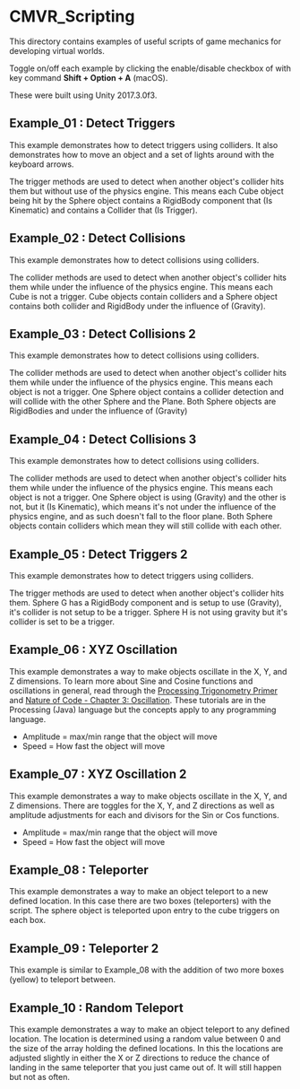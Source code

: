 # CMVR_Scripting

This directory contains examples of useful scripts of game mechanics for developing virtual worlds.

Toggle on/off each example by clicking the enable/disable checkbox of with key command **Shift + Option + A** (macOS).

These were built using Unity 2017.3.0f3.

## Example_01 : Detect Triggers

This example demonstrates how to detect triggers using colliders. It also demonstrates how to move an object and a set of lights around with the keyboard arrows.

The trigger methods are used to detect when another object's collider hits them but without use of the physics engine. This means each Cube object being hit by the Sphere object contains a RigidBody component that (Is Kinematic) and contains a Collider that (Is Trigger).

## Example_02 : Detect Collisions

This example demonstrates how to detect collisions using colliders.

The collider methods are used to detect when another object's collider hits them while under the influence of the physics engine. This means each Cube is not a trigger. Cube objects contain colliders and a Sphere object contains both collider and RigidBody under the influence of (Gravity).

## Example_03 : Detect Collisions 2

This example demonstrates how to detect collisions using colliders.

The collider methods are used to detect when another object's collider hits them while under the influence of the physics engine. This means each object is not a trigger. One Sphere object contains a collider detection and will collide with the other Sphere and the Plane. Both Sphere objects are RigidBodies and under the influence of (Gravity)

## Example_04 : Detect Collisions 3

This example demonstrates how to detect collisions using colliders.

The collider methods are used to detect when another object's collider hits them while under the influence of the physics engine. This means each object is not a trigger. One Sphere object is using (Gravity) and the other is not, but it (Is Kinematic), which means it's not under the influence of the physics engine, and as such doesn't fall to the floor plane. Both Sphere objects contain colliders which mean they will still collide with each other.

## Example_05 : Detect Triggers 2

This example demonstrates how to detect triggers using colliders.

The trigger methods are used to detect when another object's collider hits them. Sphere G has a RigidBody component and is setup to use (Gravity), it's collider is not setup to be a trigger. Sphere H is not using gravity but it's collider is set to be a trigger.

## Example_06 : XYZ Oscillation

This example demonstrates a way to make objects oscillate in the X, Y, and Z dimensions. To learn more about Sine and Cosine functions and oscillations in general, read through the [Processing Trigonometry Primer](https://processing.org/tutorials/trig/) and [Nature of Code - Chapter 3: Oscillation](http://natureofcode.com/book/chapter-3-oscillation/). These tutorials are in the Processing (Java) language but the concepts apply to any programming language.

* Amplitude = max/min range that the object will move
* Speed = How fast the object will move

## Example_07 : XYZ Oscillation 2

This example demonstrates a way to make objects oscillate in the X, Y, and Z dimensions. There are toggles for the X, Y, and Z directions as well as amplitude adjustments for each and divisors for the Sin or Cos functions.

* Amplitude = max/min range that the object will move
* Speed = How fast the object will move

## Example_08 : Teleporter

This example demonstrates a way to make an object teleport to a new defined location. In this case there are two boxes (teleporters) with the script. The sphere object is teleported upon entry to the cube triggers on each box.

## Example_09 : Teleporter 2

This example is similar to Example_08 with the addition of two more boxes (yellow) to teleport between.

## Example_10 : Random Teleport

This example demonstrates a way to make an object teleport to any defined location. The location is determined using a random value between 0 and the size of the array holding the defined locations. In this the locations are adjusted slightly in either the X or Z directions to reduce the chance of landing in the same teleporter that you just came out of. It will still happen but not as often.









